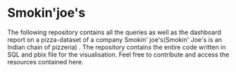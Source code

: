 # Smokin'joe's
The following repository contains all the queries as well as the dashboard report on a pizza-dataset of a company Smokin' joe's(Smokin' Joe's is an Indian chain of pizzeria) . The repository contains the entire code written in SQL and pbix file for the visualisation. Feel free to contribute and access the resources contained here.
